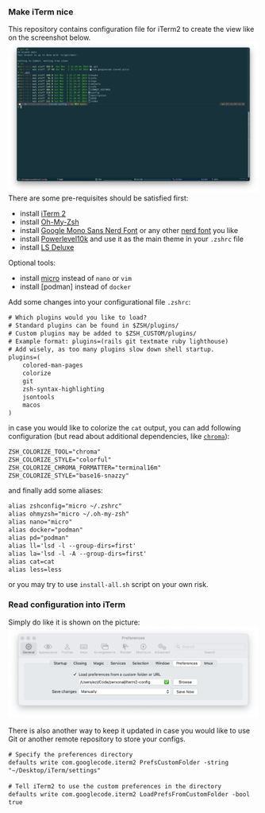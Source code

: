 ### Make iTerm nice

This repository contains configuration file for iTerm2 to create the view like on the screenshot below.
![iTerm 2 view](iterm2-view.png)
There are some pre-requisites should be satisfied first:
- install [iTerm 2](https://iterm2.com/downloads.html)
- install [Oh-My-Zsh](https://ohmyz.sh/#install)
- install [Google Mono Sans Nerd Font](https://github.com/eugenezimin/google-mono-sans-nerd) or any other [nerd font](https://www.nerdfonts.com/font-downloads) you like
- install [Powerlevel10k](https://github.com/romkatv/powerlevel10k) and use it as the main theme in your `.zshrc` file
- install [LS Deluxe](https://github.com/lsd-rs/lsd)

Optional tools:
- install [micro](https://micro-editor.github.io/) instead of `nano` or `vim`
- install [podman] instead of `docker`

Add some changes into your configurational file `.zshrc`:
```shell
# Which plugins would you like to load?
# Standard plugins can be found in $ZSH/plugins/
# Custom plugins may be added to $ZSH_CUSTOM/plugins/
# Example format: plugins=(rails git textmate ruby lighthouse)
# Add wisely, as too many plugins slow down shell startup.
plugins=(
    colored-man-pages
    colorize
    git
    zsh-syntax-highlighting
    jsontools
    macos
)
```

in case you would like to colorize the `cat` output, you can add following configuration (but read about additional dependencies, like [`chroma`](https://github.com/alecthomas/chroma)):
```shell
ZSH_COLORIZE_TOOL="chroma"
ZSH_COLORIZE_STYLE="colorful"
ZSH_COLORIZE_CHROMA_FORMATTER="terminal16m"
ZSH_COLORIZE_STYLE="base16-snazzy"
```

and finally add some aliases:
```shell
alias zshconfig="micro ~/.zshrc"
alias ohmyzsh="micro ~/.oh-my-zsh"
alias nano="micro"
alias docker="podman"
alias pd="podman"
alias ll='lsd -l --group-dirs=first'
alias la='lsd -l -A --group-dirs=first'
alias cat=cat
alias less=less
```

or you may try to use `install-all.sh` script on your own risk.

### Read configuration into iTerm

Simply do like it is shown on the picture:
![Restore Configuration](iterm2-config.png)

There is also another way to keep it updated in case you would like to use Git or another remote repository to store your configs.
```shell
# Specify the preferences directory
defaults write com.googlecode.iterm2 PrefsCustomFolder -string "~/Desktop/iTerm/settings"

# Tell iTerm2 to use the custom preferences in the directory
defaults write com.googlecode.iterm2 LoadPrefsFromCustomFolder -bool true
```
